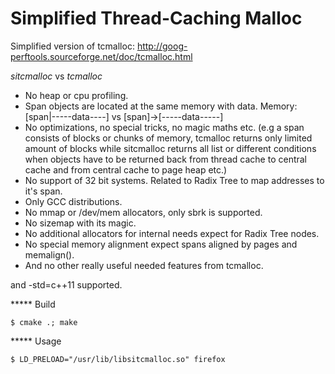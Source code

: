 # Simplified Thread-Caching Malloc

Simplified version of tcmalloc: http://goog-perftools.sourceforge.net/doc/tcmalloc.html

*sitcmalloc* vs *tcmalloc*
- No heap or cpu profiling.
- Span objects are located at the same memory with data. Memory: [span|-----data----] vs [span]->[-----data-----]
- No optimizations, no special tricks, no magic maths etc. (e.g a span consists of blocks or chunks of memory, tcmalloc returns only limited amount of blocks while sitcmalloc returns all list or different conditions when objects have to be returned back from thread cache to central cache and from central cache to page heap etc.)
- No support of 32 bit systems. Related to Radix Tree to map addresses to it's span.
- Only GCC distributions.
- No mmap or /dev/mem allocators, only sbrk is supported.
- No sizemap with its magic.
- No additional allocators for internal needs expect for Radix Tree nodes.
- No special memory alignment expect spans aligned by pages and memalign().
- And no other really useful needed features from tcmalloc.

and -std=c++11 supported.

***** Build

    $ cmake .; make

***** Usage

    $ LD_PRELOAD="/usr/lib/libsitcmalloc.so" firefox

